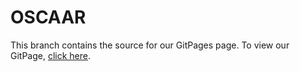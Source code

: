 OSCAAR
======

This branch contains the source for our GitPages page. To view our GitPage, [click here](oscaar.github.io). 
